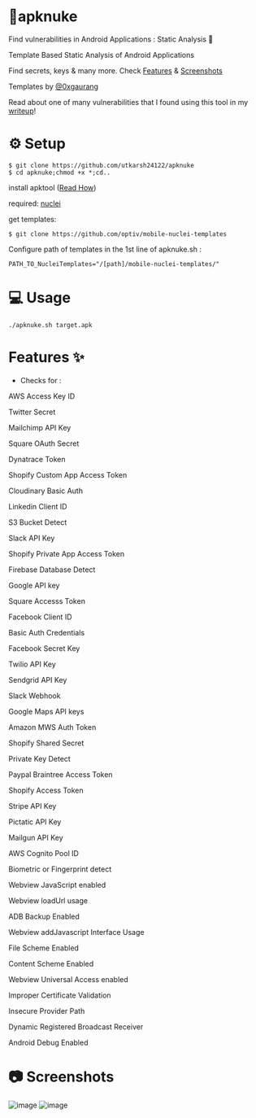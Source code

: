 # 📱apknuke
Find vulnerabilities in Android Applications : Static Analysis 🎯

Template Based Static Analysis of Android Applications 

Find secrets, keys & many more. Check [Features](https://github.com/utkarsh24122/apknuke#features-) & [Screenshots](https://github.com/utkarsh24122/apknuke#-screenshots)

Templates by [@0xgaurang](https://twitter.com/0xgaurang)

Read about one of many vulnerabilities that I found using this tool in my [writeup](https://utkarsh24122.gitbook.io/findings/finding-security-vulnerabilities-in-android-applications)!

# ⚙ Setup
```
$ git clone https://github.com/utkarsh24122/apknuke
$ cd apknuke;chmod +x *;cd..
```
install apktool ([Read How](https://ibotpeaches.github.io/Apktool/install/))

required: [nuclei](https://github.com/projectdiscovery/nuclei)

get templates:
```
$ git clone https://github.com/optiv/mobile-nuclei-templates
```
Configure path of templates in the 1st line of apknuke.sh : 
```
PATH_TO_NucleiTemplates="/[path]/mobile-nuclei-templates/"
```

# 💻 Usage 
```
./apknuke.sh target.apk
```
# Features ✨

- Checks for :

 AWS Access Key ID 
 
 Twitter Secret 
 
 Mailchimp API Key 
 
 Square OAuth Secret 
 
 Dynatrace Token 
 
 Shopify Custom App Access Token 
 
 Cloudinary Basic Auth 
 
 Linkedin Client ID 
 
 S3 Bucket Detect 
 
 Slack API Key 
 
 Shopify Private App Access Token 
 
 Firebase Database Detect 
 
 Google API key 
 
 Square Accesss Token 
 
 Facebook Client ID 
 
 Basic Auth Credentials 
 
 Facebook Secret Key 
 
 Twilio API Key 
 
 Sendgrid API Key 
 
 Slack Webhook 
 
 Google Maps API keys
 
 Amazon MWS Auth Token 
 
 Shopify Shared Secret 
 
 Private Key Detect 
 
 Paypal Braintree Access Token 
 
 Shopify Access Token 
 
 Stripe API Key 
 
 Pictatic API Key 
 
 Mailgun API Key 
 
 AWS Cognito Pool ID 
 
 Biometric or Fingerprint detect 
 
 Webview JavaScript enabled 
 
 Webview loadUrl usage 
 
 ADB Backup Enabled 
 
 Webview addJavascript Interface Usage 
 
 File Scheme Enabled 
 
 Content Scheme Enabled 
 
 Webview Universal Access enabled 
 
 Improper Certificate Validation 
 
 Insecure Provider Path 
 
 Dynamic Registered Broadcast Receiver 
 
 Android Debug Enabled 
 

# 📷 Screenshots
![image](https://user-images.githubusercontent.com/54320208/122881762-21599080-d359-11eb-94f9-bd1e4ec57669.png)
![image](https://user-images.githubusercontent.com/54320208/122882004-5fef4b00-d359-11eb-9e79-f57f10d5239c.png)
